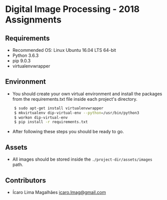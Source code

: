 # Digital Image Processing - 2018 Assignments

## Requirements

- Recommended OS: Linux Ubuntu 16.04 LTS 64-bit
- Python 3.6.3
- pip 9.0.3
- virtualenvwrapper

## Environment

- You should create your own virtual environment and install the packages from the requirements.txt file inside each project's directory.

```sh
    $ sudo apt-get install virtualenvwrapper
    $ mkvirtualenv dip-virtual-env --python=/usr/bin/python3
    $ workon dip-virtual-env
    $ pip install -r requirements.txt
```

- After following these steps you should be ready to go.

## Assets

- All images should be stored inside the `./project-dir/assets/images` path.

## Contributors

* Ícaro Lima Magalhães <icaro.lmag@gmail.com>
